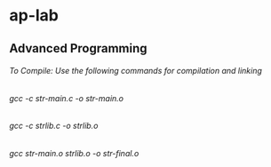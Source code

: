 # ap-lab
## Advanced Programming
###### To Compile: Use the following commands for compilation and linking

###### gcc -c str-main.c -o str-main.o
###### gcc -c strlib.c -o strlib.o
###### gcc str-main.o strlib.o -o str-final.o
